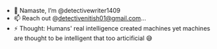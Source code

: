 - 🙏 Namaste, I’m @detectivewriter1409
- 📫 Reach out @detectivenitish01@gmail.com...
- ⚡ Thought: Humans' real intelligence created machines yet machines are thought to be intelligent that too articificial 😅

<!---
detectivewriter1409/detectivewriter1409 is a ✨ special ✨ repository because its `README.md` (this file) appears on your GitHub profile.
You can click the Preview link to take a look at your changes.
--->
